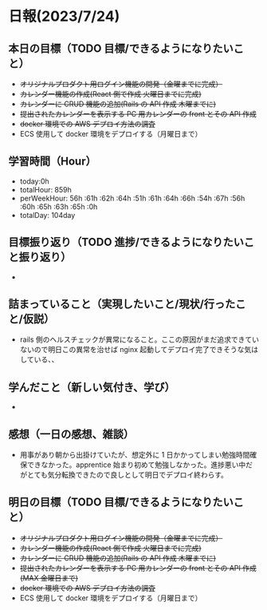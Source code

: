 # 日報(2023/7/24)

## 本日の目標（TODO 目標/できるようになりたいこと）

- ~~オリジナルプロダクト用ログイン機能の開発（金曜までに完成）~~
- ~~カレンダー機能の作成(React 側で作成 火曜日までに完成)~~
- ~~カレンダーに CRUD 機能の追加(Rails の API 作成 木曜までに)~~
- ~~提出されたカレンダーを表示する PC 用カレンダーの front とその API 作成~~
- ~~docker 環境での AWS デプロイ方法の調査~~
- ECS 使用して docker 環境をデプロイする（月曜日まで）

## 学習時間（Hour）

- today:0h
- totalHour: 859h
- perWeekHour: 56h :61h :62h :64h :51h :61h :64h :66h :54h :67h :56h :60h :65h :63h :65h :0h
- totalDay: 104day

## 目標振り返り（TODO 進捗/できるようになりたいこと振り返り）

-

## 詰まっていること（実現したいこと/現状/行ったこと/仮説）

- rails 側のヘルスチェックが異常になること。ここの原因がまだ追求できていないので明日この異常を治せば nginx 起動してデプロイ完了できそうな気はしている、、

## 学んだこと（新しい気付き、学び）

-

## 感想（一日の感想、雑談）

- 用事があり朝から出掛けていたが、想定外に 1 日かかってしまい勉強時間確保できなかった。apprentice 始まり初めて勉強しなかった。進捗悪い中だがとても気分転換できたので良しとして明日でデプロイ終わらす。

## 明日の目標（TODO 目標/できるようになりたいこと）

- ~~オリジナルプロダクト用ログイン機能の開発（金曜までに完成）~~
- ~~カレンダー機能の作成(React 側で作成 火曜日までに完成)~~
- ~~カレンダーに CRUD 機能の追加(Rails の API 作成 木曜までに)~~
- ~~提出されたカレンダーを表示する PC 用カレンダーの front とその API 作成(MAX 金曜日まで)~~
- ~~docker 環境での AWS デプロイ方法の調査~~
- ECS 使用して docker 環境をデプロイする（月曜日まで）
